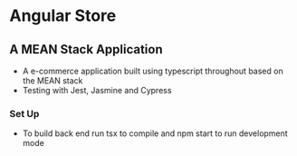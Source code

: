# Angular Store

## A MEAN Stack Application

- A e-commerce application built using typescript throughout based on the MEAN stack
- Testing with Jest, Jasmine and Cypress

### Set Up

- To build back end run tsx to compile and npm start to run development mode
